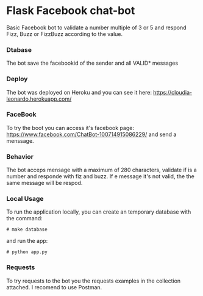 # Flask Facebook chat-bot
Basic Facebook bot to validate a number multiple of 3 or 5 and respond Fizz, Buzz or FizzBuzz according to the value.

### Dtabase
The bot save the facebookid of the sender and all VALID* messages

### Deploy
The bot was deployed on Heroku and you can see it here: https://cloudia-leonardo.herokuapp.com/

### FaceBook
To try the boot you can access it's facebook page: https://www.facebook.com/ChatBot-100714915086229/ and send a menssage.

### Behavior
The bot acceps mensage with a maximum of 280 characters, validate if is a number and responde with fiz and buzz. If e message it's not valid, the the same message will be respod.

### Local Usage
To run the application locally, you can create an temporary database with the command:
```
# make database
```
and run the app:
```
# python app.py
```

### Requests
To try requests to the bot you the requests examples in the collection attached.
I recomend to use Postman.
